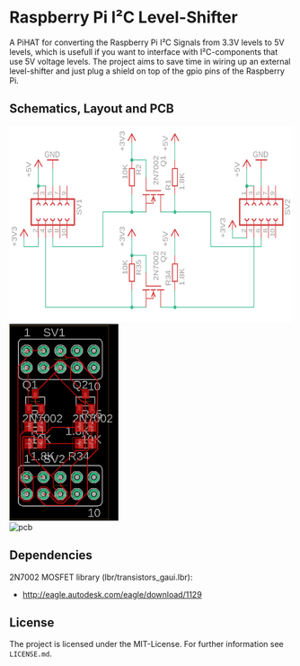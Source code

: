 Raspberry Pi I²C Level-Shifter
==============================

A PiHAT for converting the Raspberry Pi I²C Signals from 3.3V levels to 5V levels, which is usefull if you want to interface with I²C-components that use 5V voltage levels. The project aims to save time in wiring up an external level-shifter and just plug a shield on top of the gpio pins of the Raspberry Pi.

## Schematics, Layout and PCB

<img src="img/schematic.png" alt="schematic" height="350">
<br>

<img src="img/layout.png" alt="layout" height="350">
<br>

<img src="img/pcb.png" alt="pcb" height="350">
<br>

## Dependencies

2N7002 MOSFET library (lbr/transistors_gaui.lbr):
* http://eagle.autodesk.com/eagle/download/1129

## License

The project is licensed under the MIT-License. For further information see `LICENSE.md`.
